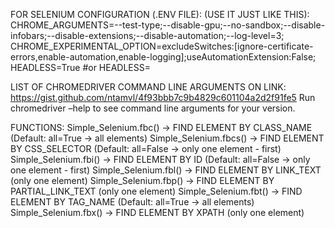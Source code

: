 FOR SELENIUM CONFIGURATION (.ENV FILE): (USE IT JUST LIKE THIS):
CHROME_ARGUMENTS=--test-type;--disable-gpu;--no-sandbox;--disable-infobars;--disable-extensions;--disable-automation;--log-level=3;
CHROME_EXPERIMENTAL_OPTION=excludeSwitches:[ignore-certificate-errors,enable-automation,enable-logging];useAutomationExtension:False;
HEADLESS=True
#or
HEADLESS=


LIST OF CHROMEDRIVER COMMAND LINE ARGUMENTS ON LINK:
https://gist.github.com/ntamvl/4f93bbb7c9b4829c601104a2d2f91fe5
Run chromedriver –help to see command line arguments for your version.

FUNCTIONS:
Simple_Selenium.fbc()  -> FIND ELEMENT BY CLASS_NAME (Default: all=True -> all elements)
Simple_Selenium.fbcs() -> FIND ELEMENT BY CSS_SELECTOR (Default: all=False -> only one element - first)
Simple_Selenium.fbi()  -> FIND ELEMENT BY ID (Default: all=False -> only one element - first)
Simple_Selenium.fbl()  -> FIND ELEMENT BY LINK_TEXT (only one element)
Simple_Selenium.fbp()  -> FIND ELEMENT BY PARTIAL_LINK_TEXT (only one element)
Simple_Selenium.fbt()  -> FIND ELEMENT BY TAG_NAME (Default: all=True -> all elements)
Simple_Selenium.fbx()  -> FIND ELEMENT BY XPATH (only one element)



